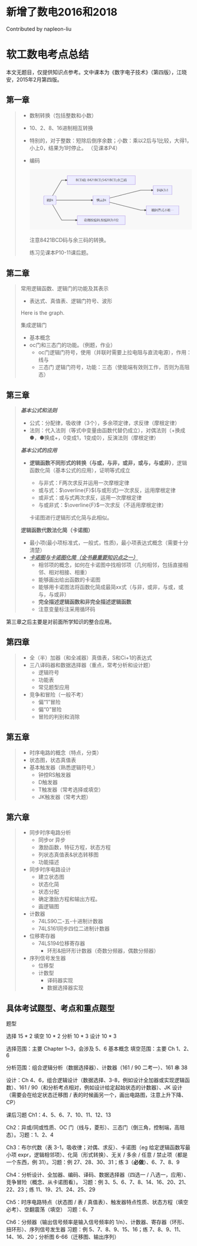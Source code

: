 # 新增了数电2016和2018

Contributed by napleon-liu

# 软工数电考点总结

​	本文无题目，仅提供知识点参考。文中课本为《数字电子技术》（第四版），江晓安，2015年2月第四版。

## 第一章

>   - 数制转换（包括整数和小数）
>
>    - 10、2、8、16进制相互转换
>
>    - 特别的，对于整数：短除后倒序余数；小数：乘以2后与1比较，大得1，小上0，结果为1时停止。
>      （见课本P4）
>
>  - 编码
>
>    ![image-20200703195736277](./img/image-20200703195736277.png)
>
>    注意8421BCD码与余三码的转换。
>
>    练习见课本P10-11课后题。

## 第二章

> 常用逻辑函数、逻辑门的功能及其表示
>
> - 表达式、真值表、逻辑门符号、波形
>
> Here  is the graph.
>
> 集成逻辑门
>
> - 基本概念
> - oc门和三态门的功能。（例题，作业）
>   - oc门逻辑门符号，使用（并联时需要上拉电阻与直流电源），作用：线与
>   - 三态门 逻辑门符号，功能：三态（使能端有效则工作，否则为高阻态）

## 第三章

> ***基本公式和法则***
>
> - 公式：分配律，吸收律（3个），多余项定律，求反律（摩根定律）
> - 法则：代入法则（等式中变量由函数代替仍成立），对偶法则（+换成●，●换成+，0变成1，1变成0），反演法则（摩根定律）
>
> ***基本公式的应用***
>
> - **逻辑函数不同形式的转换（与或，与非，或非，或与，与或非）**，逻辑函数化简（基本公式的应用），证明等式成立
>   
>   - 与非式：F两次求反并运用一次摩根定律
>   - 或与式：$\overline{F}$(与或形式)一次求反，运用摩根定律
>   - 或非式：或与式两次求反，运用一次摩根定律
>   - 与或非式：$\overline{F}$一次求反（不适用摩根定律）
>   
>   卡诺图进行逻辑形式化简与此相似。
>
> **逻辑函数代数法化简（卡诺图）**
>
> - 最小项(最小项标准式，一般式，性质)，最小项表达式概念（需要十分清楚）
> - **<u>*卡诺图与卡诺图化简（全书最重要知识点之一）*</u>**
>   - 相邻项的概念，如何在卡诺图中找相邻项（几何相邻，包括直接相邻、相对相接、相重）
>   - 能够画出给出函数的卡诺图
>   - 能够用卡诺图法将函数化简成最简xx式（与非，或非，与或，或与，与或非）
>   - **完全描述逻辑函数和非完全描述逻辑函数**
>   - 注意变量标注采用循环码

第三章之后主要是对前面所学知识的整合应用。

## 第四章

> - 全（半）加器（和全减器）真值表，S和Ci+1的表达式
> - 三八译码器和数据选择器（重点，常考分析和设计题）
>   - 逻辑符号
>   - 功能表
>   - 常见题型应用
> - 竞争和冒险（一般不考）
>   - 偏“1”冒险
>   - 偏“0”冒险
>   - 冒险的判别和消除

## 第五章

> - 时序电路的概念（特点，分类）
> - 状态图，状态真值表
> - 基本触发器（熟悉逻辑符号,）
>   - 钟控RS触发器
>   - D触发器
>   - T触发器（常考选择或填空）
>   - JK触发器（常考大题）

## 第六章

> - 同步时序电路分析
>   - 同步or 异步
>   - 激励函数，特征方程，状态方程
>   - 列状态真值表&状态转移图
>   - 功能描述
> - 同步时序电路设计
>   - 建立状态图
>   - 状态化简
>   - 状态分配
>   - 确定激励方程和输出方程。
>   - 画逻辑图
> - 计数器
>   - 74LS90二-五-十进制计数器
>   - 74LS161同步四位二进制计数器
> - 位移寄存器
>   - 74LS194位移寄存器
>     - 环形&扭环形计数器（奇数分频器，偶数分频器）
> - 序列信号发生器
>   - 位移型
>   - 计数型
>     - 译码器实现
>     - 数据选择器实现

## 具体考试题型、考点和重点题型

题型

选择 15 * 2
填空 10 * 2
分析 10 * 3
设计 10 * 3

选择范围：主要 Chapter 1~3，会涉及 5、6 基本概念
填空范围：主要 Ch 1、2、6

分析范围：组合逻辑分析（数据选择器）、计数器（161 / 90 二考一）、161 串 38

设计：Ch 4、6，组合逻辑设计（数据选择、3-8，例如设计全加器或实现逻辑函数）、161 / 90（和分析考点相对，例如设计给定起始状态的计数器）、JK 设计（需要会在给定状态迁移图 / 表的时候画另一个，画出电路图，注意上升下降、CP）

课后习题
Ch1：4、5、6、7、10、11、12、13

Ch2：异或/同或性质、OC 门（线与，菱形）、三态门（倒三角，控制端，高阻态）。习题：1、2、4

Ch3：布尔代数（表 3-1，吸收律；对偶、求反）、卡诺图（eg 给定逻辑函数写最小项 expr，逻辑相邻项）、化简（形式转换）、无关 / 多余 / 任意 / 禁止项（都是一个东西，例 31）。习题：例 27、28、30、31；练 3（**必做**）、6、7、8、9

Ch4：分析设计、全加器、编码、译码、数据选择器（四选一 / 八选一，应用）、竞争冒险（概念、从卡诺图看）。
习题：例 3、5、6、7、8、14、16、20、21、22、23；练 11、19、21、24、25、29

Ch5：时序电路特点（状态图 / 表 / 真值表）、触发器特点性质、状态方程（填空必考）、空翻震荡（填空）
习题：6、7

Ch6：分频器（输出信号频率是输入信号频率的 1/n）、计数器、寄存器（环形、扭环形）、序列信号发生器
习题：例 5、7、8、9、15、16；练 7、8、9、11、14、16、20；分析图 6-66（迁移图、输出序列）

